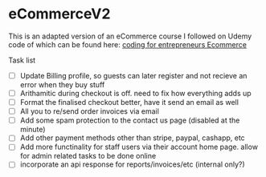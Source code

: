 # eCommerceV2
This is an adapted version of an eCommerce course I followed on Udemy <br>
code of which can be found here: [coding for entrepreneurs Ecommerce](https://github.com/codingforentrepreneurs/eCommerce)

Task list
- [ ] Update Billing profile, so guests can later register and not recieve an error when they buy stuff
- [ ] Arithamitic during checkout is off. need to fix how everything adds up
- [ ] Format the finalised checkout better, have it send an email as well
- [ ] All you to re/send order invoices via email
- [ ] Add some spam protection to the contact us page (disabled at the minute)
- [ ] Add other payment methods other than stripe, paypal, cashapp, etc
- [ ] Add more functinality for staff users via their account home page. allow for admin related tasks to be done online
- [ ] incorporate an api response for reports/invoices/etc (internal only?)
